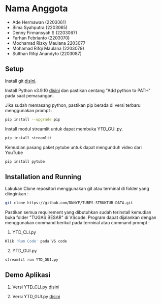 # Nama Anggota

- Ade Hermawan (2203061)
- Bima Syahputra (2203065)
- Denny Firmansyah S (2203067)
- Farhan Febrianto (2203070)
- Mochamad Rizky Maulana 2203077
- Mohamad Rifqi Maulana (2203079)
- Sulthan Rifqi Anandyto (2203087)


## Setup

Install git [disini](https://git-scm.com/). 

Install Python v3.9.10 [disini](https://www.python.org/downloads/) dan pastikan centang "Add python to PATH" pada saat pemasangan.


Jika sudah memasang python, pastikan pip berada di versi terbaru menggunakan prompt :
```bash
pip install --upgrade pip
```

Install modul streamlit untuk dapat membuka YTD_GUI.py.
```bash
pip install streamlit
```

Kemudian pasang paket pytube untuk dapat mengunduh video dari YouTube
```bash
pip install pytube
```

## Installation and Running

Lakukan Clone repositori menggunakan git atau terminal di folder yang diinginkan :
```bash
git clone https://github.com/DNNYF/TUBES-STRUKTUR-DATA.git

```
Pastikan semua requirement yang dibutuhkan sudah terinstall kemudian buka folder "TUGAS BESAR" di VScode.
Program dapat dijalankan dengan menggunakan command berikut pada terminal atau command prompt :


1. YTD_CLI.py
```bash
Klik 'Run Code' pada VS code
```

2. YTD_GUI.py
```bash
streamlit run YTD_GUI.py
```


## Demo Aplikasi

1. Versi YTD_CLI.py [disini](https://youtu.be/Dp_gPGFhNlE)


2. Versi YTD_GUI.py [disini](https://youtu.be/nMtTiBeZ1Oc)
